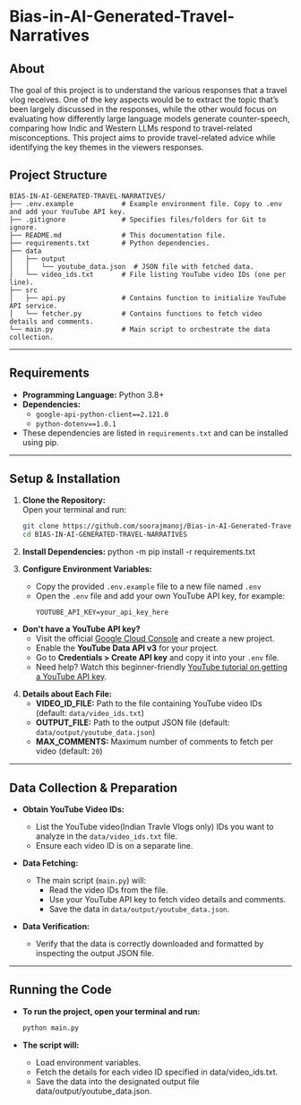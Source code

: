 # Bias-in-AI-Generated-Travel-Narratives

## About
The goal of this project is to understand the various responses that a travel vlog receives. One of the
key aspects would be to extract the topic that’s been largely discussed in the responses, while the other
would focus on evaluating how differently large language models generate counter-speech, comparing
how Indic and Western LLMs respond to travel-related misconceptions. This project aims to provide
travel-related advice while identifying the key themes in the viewers responses.

## Project Structure

```plaintext
BIAS-IN-AI-GENERATED-TRAVEL-NARRATIVES/
├── .env.example            # Example environment file. Copy to .env and add your YouTube API key.
├── .gitignore              # Specifies files/folders for Git to ignore.
├── README.md               # This documentation file.
├── requirements.txt        # Python dependencies.
├── data
│   ├── output
│   │   └── youtube_data.json  # JSON file with fetched data.
│   └── video_ids.txt       # File listing YouTube video IDs (one per line).
├── src
│   ├── api.py              # Contains function to initialize YouTube API service.
│   └── fetcher.py          # Contains functions to fetch video details and comments.
└── main.py                 # Main script to orchestrate the data collection.
```

---

## Requirements

- **Programming Language:** Python 3.8+  
- **Dependencies:**  
  - `google-api-python-client==2.121.0`  
  - `python-dotenv==1.0.1`  
- These dependencies are listed in `requirements.txt` and can be installed using pip.

---

## Setup & Installation

1. **Clone the Repository:**  
   Open your terminal and run:  
   ```bash
   git clone https://github.com/soorajmanoj/Bias-in-AI-Generated-Travel-Narratives.git
   cd BIAS-IN-AI-GENERATED-TRAVEL-NARRATIVES

2. **Install Dependencies:**
   python -m pip install -r requirements.txt

3. **Configure Environment Variables:**
   - Copy the provided `.env.example` file to a new file named `.env`
   - Open the `.env` file and add your own YouTube API key, for example:
     ```
     YOUTUBE_API_KEY=your_api_key_here
     ```
  
  - **Don't have a YouTube API key?**
     - Visit the official [Google Cloud Console](https://console.cloud.google.com/) and create a new project.
     - Enable the **YouTube Data API v3** for your project.
     - Go to **Credentials > Create API key** and copy it into your `.env` file.
     - Need help? Watch this beginner-friendly [YouTube tutorial on getting a YouTube API key](https://youtu.be/EPeDTRNKAVo?si=EifaTa0lCdJIXaE4).
     
4. **Details about Each File:**
   - **VIDEO_ID_FILE:** Path to the file containing YouTube video IDs (default: `data/video_ids.txt`)
   - **OUTPUT_FILE:** Path to the output JSON file (default: `data/output/youtube_data.json`)
   - **MAX_COMMENTS:** Maximum number of comments to fetch per video (default: `20`)


---

## Data Collection & Preparation

- **Obtain YouTube Video IDs:**
  - List the YouTube video(Indian Travle Vlogs only) IDs you want to analyze in the `data/video_ids.txt` file.
  - Ensure each video ID is on a separate line.

- **Data Fetching:**
  - The main script (`main.py`) will:
    - Read the video IDs from the file.
    - Use your YouTube API key to fetch video details and comments.
    - Save the data in `data/output/youtube_data.json`.

- **Data Verification:**
  - Verify that the data is correctly downloaded and formatted by inspecting the output JSON file.

---

## Running the Code

- **To run the project, open your terminal and run:**

  ```bash
  python main.py
- **The script will:**
   - Load environment variables.
   - Fetch the details for each video ID specified in data/video_ids.txt.
   - Save the data into the designated output file data/output/youtube_data.json.